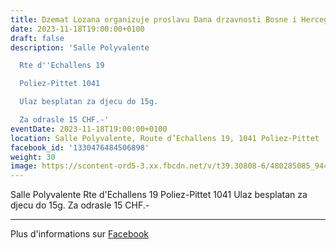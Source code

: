 ```yaml
---
title: Dzemat Lozana organizuje proslavu Dana drzavnosti Bosne i Hercegovine
date: 2023-11-18T19:00:00+0100
draft: false
description: 'Salle Polyvalente

  Rte d''Echallens 19

  Poliez-Pittet 1041

  Ulaz besplatan za djecu do 15g.

  Za odrasle 15 CHF.-'
eventDate: 2023-11-18T19:00:00+0100
location: Salle Polyvalente, Route d’Echallens 19, 1041 Poliez-Pittet
facebook_id: '1330476484506898'
weight: 30
image: https://scontent-ord5-3.xx.fbcdn.net/v/t39.30808-6/480285085_944333661160567_3277375841641556820_n.jpg?_nc_cat=107&ccb=1-7&_nc_sid=9e60e4&_nc_ohc=LFD5MjWYiz0Q7kNvwHsOk_g&_nc_oc=Adn8k7o4auWxt7faKklIhBvgqaG7FzO81VjhbHfVKnVmCKn13KUkmdfcv6_nhGgt41Q&_nc_zt=23&_nc_ht=scontent-ord5-3.xx&edm=ABTKTjYEAAAA&_nc_gid=izlrSXo_8RbJiDnUgJAxSQ&oh=00_AfbMCOT0-djDHz8bqSoJiQ1rge2gROBHEVm15kgQrGWJ2Q&oe=68C5551F
---
```


Salle Polyvalente
Rte d'Echallens 19
Poliez-Pittet 1041
Ulaz besplatan za djecu do 15g.
Za odrasle 15 CHF.-

---

Plus d'informations sur [Facebook](https://facebook.com/events/1330476484506898)